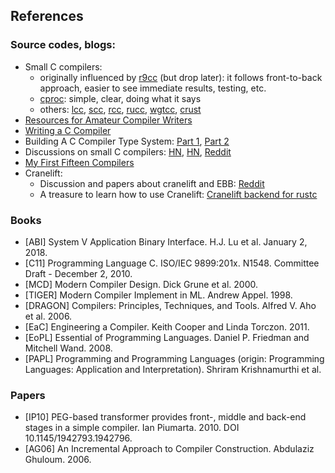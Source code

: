 ## References
### Source codes, blogs:
 - Small C compilers:
     - originally influenced by [r9cc](https://github.com/utam0k/r9cc.git) (but drop later): it follows front-to-back approach, easier to see immediate results, testing, etc.
	 - [cproc](https://github.com/michaelforney/cproc): simple, clear, doing what it says
	 - others: [lcc](https://github.com/drh/lcc), [scc](http://git.simple-cc.org/scc/file/README.html), [rcc](https://github.com/wbowling/rcc), [rucc](https://github.com/maekawatoshiki/rucc), [wgtcc](https://github.com/wgtdkp/wgtcc.git), [crust](https://github.com/onehr/crust.git)
 - [Resources for Amateur Compiler Writers](https://c9x.me/compile/bib/)
 - [Writing a C Compiler](https://norasandler.com/2017/11/29/Write-a-Compiler.html)
 - Building A C Compiler Type System: [Part 1](https://blog.robertelder.org/building-a-c-compiler-type-system-the-formidable-declarator/), [Part 2](https://blog.robertelder.org/building-a-c-compiler-type-system-a-canonical-type-representation/)
 - Discussions on small C compilers: [HN](https://news.ycombinator.com/item?id=21210087), [HN](https://news.ycombinator.com/item?id=9125912), [Reddit](https://www.reddit.com/r/Cprog/comments/4egaog/small_lesser_known_c_compilers_a_list/)
 - [My First Fifteen Compilers](https://blog.sigplan.org/2019/07/09/my-first-fifteen-compilers/)
 - Cranelift:
     - Discussion and papers about cranelift and EBB: [Reddit](https://www.reddit.com/r/ProgrammingLanguages/comments/9z8qu3/a_new_compiler_backend_called_cranelift_uses/)
	 - A treasure to learn how to use Cranelift: [Cranelift backend for rustc](https://github.com/bjorn3/rustc_codegen_cranelift)

### Books
 - [ABI] System V Application Binary Interface. H.J. Lu et al. January 2, 2018.
 - [C11] Programming Language C. ISO/IEC 9899:201x. N1548. Committee Draft - December 2, 2010.
 - [MCD] Modern Compiler Design. Dick Grune et al. 2000.
 - [TIGER] Modern Compiler Implement in ML. Andrew Appel. 1998.
 - [DRAGON] Compilers: Principles, Techniques, and Tools. Alfred V. Aho et al. 2006.
 - [EaC] Engineering a Compiler. Keith Cooper and Linda Torczon. 2011.
 - [EoPL] Essential of Programming Languages. Daniel P. Friedman and Mitchell Wand. 2008.
 - [PAPL] Programming and Programming Languages (origin: Programming Languages: Application and Interpretation). Shriram Krishnamurthi et al.

### Papers
 - [IP10] PEG-based transformer provides front-, middle and back-end stages in a simple compiler. Ian Piumarta. 2010. DOI 10.1145/1942793.1942796.
 - [AG06] An Incremental Approach to Compiler Construction. Abdulaziz Ghuloum. 2006.
